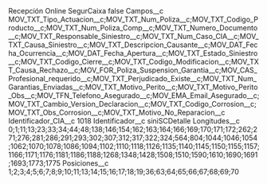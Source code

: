 <?xml version="1.0" encoding="UTF-8"?>
<CustomMetadata xmlns="http://soap.sforce.com/2006/04/metadata" xmlns:xsi="http://www.w3.org/2001/XMLSchema-instance" xmlns:xsd="http://www.w3.org/2001/XMLSchema">
    <label>Recepción Online SegurCaixa</label>
    <protected>false</protected>
    <values>
        <field>Campos__c</field>
        <value xsi:type="xsd:string">MOV_TXT_Tipo_Actuacion__c;MOV_TXT_Num_Poliza__c;MOV_TXT_Codigo_Producto__c;MOV_TXT_Num_Poliza_Comp__c;MOV_TXT_Numero_Documento__c;MOV_TXT_Responsable_Siniestro__c;MOV_TXT_Num_Caso_CIA__c;MOV_TXT_Causa_Siniestro__c;MOV_TXT_Descripcion_Causante__c;MOV_DAT_Fecha_Ocurrencia__c;MOV_DAT_Fecha_Apertura__c;MOV_TXT_Estado_Siniestro__c;MOV_TXT_Codigo_Cierre__c;MOV_TXT_Codigo_Modificacion__c;MOV_TXT_Causa_Rechazo__c;MOV_FOR_Poliza_Suspension_Garantia__c;MOV_CAS_Profesional_requerido__c;MOV_TXT_Perjudicado_Existe__c;MOV_TXT_Num_Garantias_Enviadas__c;MOV_TXT_Motivo_Perito__c;MOV_TXT_Motivo_Perito_Obs__c;MOV_TFN_Telefono_Asegurado__c;MOV_EMA_Email_Asegurado__c;MOV_TXT_Cambio_Version_Declaracion__c;MOV_TXT_Codigo_Corrosion__c;MOV_TXT_Obs_Corrosion__c;MOV_TXT_Motivo_No_Reparacion__c</value>
    </values>
    <values>
        <field>Identificador_CIA__c</field>
        <value xsi:type="xsd:string">1018</value>
    </values>
    <values>
        <field>Identificador__c</field>
        <value xsi:type="xsd:string">siniSCDetalle</value>
    </values>
    <values>
        <field>Longitudes__c</field>
        <value xsi:type="xsd:string">0;1;11;13;23;33;34;44;48;138;146;154;162;163;164;166;169;170;171;172;262;271;276;281;286;291;293;302;307;312;317;322;324;564;804;1044;1046;1054;1062;1070;1078;1086;1094;1102;1110;1118;1126;1135;1140;1145;1150;1155;1157;1166;1171;1176;1181;1186;1188;1268;1348;1428;1508;1510;1590;1610;1690;1691;1693;1773;1775</value>
    </values>
    <values>
        <field>Posiciones__c</field>
        <value xsi:type="xsd:string">1;2;3;4;5;6;7;8;9;10;11;13;14;15;16;17;18;19;36;63;64;65;66;67;68;69;70</value>
    </values>
</CustomMetadata>
